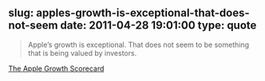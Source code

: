 slug: apples-growth-is-exceptional-that-does-not-seem
date: 2011-04-28 19:01:00
type: quote
---

> Apple’s growth is exceptional. That does not seem to be something that is being valued by investors.

[The Apple Growth Scorecard](http://www.asymco.com/2011/04/27/the-apple-growth-scorecard/)
